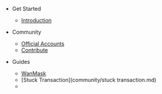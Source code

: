 - Get Started
  - [Introduction](README.md)  
  
  

- Community
  - [Official Accounts](community/social.md)  
  - [Contribute](community/contributing.md) 
  
- Guides
  - [WanMask](community/wanmask.md)
  - [Stuck Transaction](community/stuck transaction.md)
  - 
   
